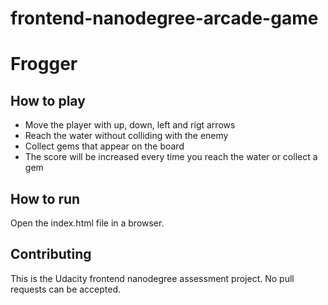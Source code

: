 frontend-nanodegree-arcade-game
===============================

# Frogger

## How to play

* Move the player with up, down, left and rigt arrows
* Reach the water without colliding with the enemy
* Collect gems that appear on the board
* The score will be increased every time you reach the water or collect a gem

## How to run

Open the index.html file in a browser.

## Contributing

This is the Udacity frontend nanodegree assessment project. No pull requests can be accepted.
